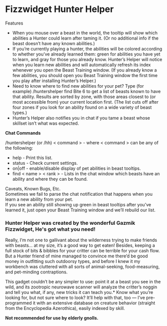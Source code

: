 # Fizzwidget Hunter Helper  
  
Features  
* When you mouse over a beast in the world, the tooltip will show which abilities a Hunter could learn after taming it. (Or no additional info if the beast doesn’t have any known abilities.)    
* If you’re currently playing a hunter, the abilities will be colored according to whether you’ve already learned them: green for abilities you have yet to learn, and gray for those you already know. Hunter’s Helper will notice when you learn new abilities and will automatically refresh its index whenever you open the Beast Training window. (If you already know a few abilities, you should open you Beast Training window the first time you play after installing Hunter’s Helper.)  
* Need to know where to find new abilities for your pet? Type (for example) /huntershelper find Bite 6 to get a list of beasts known to have that ability. Results are sorted by zone, with those areas closest to (or most accessible from) your current location first. (The list cuts off after four zones if you look for an ability found on a wide variety of beast types.)  
* Hunter’s Helper also notifies you in chat if you tame a beast whose skillset isn’t what was expected.   
  
**Chat Commands**  
  
/huntershelper (or /hh) < command > - where < command > can be any of the following:  
* help - Print this list.  
* status - Check current settings.  
* on|off - enable/disable display of pet abilities in beast tooltips.  
* find < name > < rank > - Lists in the chat window which beasts have an ability and where they can be found.  
  
Caveats, Known Bugs, Etc.  
Sometimes we fail to parse the chat notification that happens when you learn a new ability from your pet.  
If you see an ability still showing up green in beast tooltips after you’ve learned it, just open your Beast Training window and we’ll rebuild our list.  
  
### Hunter Helper was created by the wonderful Gazmik Fizzwidget, He's got what you need!  
  
Really, I’m not one to gallivant about the wilderness trying to make friends with beasts… at my size, it’s a good way to get eaten! Besides, keeping a full stock of bits & bibbles for your critter can be terrible for your cash flow. But a Hunter friend of mine managed to convince me there’d be good money in outfitting such outdoorsy types, and before I knew it my workbench was cluttered with all sorts of animal-seeking, food-measuring, and pet-minding contraptions.  
  
This gadget couldn’t be any simpler to use: point it at a beast you see in the wild, and its zootropic neurowave scanner will analyze the critter’s noggin and tell you what, if any, new tricks it can teach you.* Know what you’re looking for, but not sure where to look? It’ll help with that, too — I’ve pre-programmed it with an extensive database on creature behavior (straight from the Encyclopedia Azerothica), easily indexed by skill.  

**Not recommended for use by elderly gnolls.**
